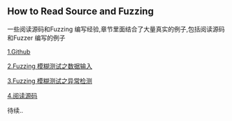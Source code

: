 
## How to Read Source and Fuzzing

  一些阅读源码和Fuzzing 编写经验,章节里面结合了大量真实的例子,包括阅读源码和Fuzzer 编写的例子
  
  [1.Github](1.Github.md)
  
  [2.Fuzzing 模糊测试之数据输入](2.Fuzzing%20%E6%A8%A1%E7%B3%8A%E6%B5%8B%E8%AF%95%E4%B9%8B%E6%95%B0%E6%8D%AE%E8%BE%93%E5%85%A5.md)
  
  [3.Fuzzing 模糊测试之异常检测](3.Fuzzing%20%E6%A8%A1%E7%B3%8A%E6%B5%8B%E8%AF%95%E4%B9%8B%E5%BC%82%E5%B8%B8%E6%A3%80%E6%B5%8B.md)
  
  [4.阅读源码](4.%E9%98%85%E8%AF%BB%E6%BA%90%E7%A0%81.md)
  
  待续..







